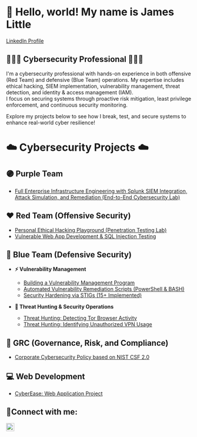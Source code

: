 # 👋 Hello, world! My name is James Little
[LinkedIn Profile](https://www.linkedin.com/in/jamesblittle5/)

## 👨🏾‍💻 Cybersecurity Professional 👨🏾‍💻 

I'm a cybersecurity professional with hands-on experience in both offensive (Red Team) and defensive (Blue Team) operations. My expertise includes ethical hacking, SIEM implementation, vulnerability management, threat detection, and identity & access management (IAM).  
I focus on securing systems through proactive risk mitigation, least privilege enforcement, and continuous security monitoring.

Explore my projects below to see how I break, test, and secure systems to enhance real-world cyber resilience!

# ☁️ Cybersecurity Projects ☁️

## 🟣 Purple Team
- [Full Enterprise Infrastructure Engineering with Splunk SIEM Integration, Attack Simulation, and Remediation (End-to-End Cybersecurity Lab)](https://github.com/jameslittle05/CybersecurityHomeLab)

## ❤️ Red Team (Offensive Security)
- [Personal Ethical Hacking Playground (Penetration Testing Lab)](https://github.com/jameslittle05/Pentesting-Lab/tree/main)
- [Vulnerable Web App Development & SQL Injection Testing](https://github.com/jameslittle05/VulnDevPenTest/tree/main)

## 💙 Blue Team (Defensive Security)

- **⚡ Vulnerability Management**
  - [Building a Vulnerability Management Program](https://github.com/jameslittle05/Vuln-Mgmt-Project)
  - [Automated Vulnerability Remediation Scripts (PowerShell & BASH)](https://github.com/jameslittle05/Prog-Vuln-Rem)
  - [Security Hardening via STIGs (15+ Implemented)](https://github.com/jameslittle05/Stigs)
  
- **🔎 Threat Hunting & Security Operations**
  - [Threat Hunting: Detecting Tor Browser Activity](https://github.com/jameslittle05/Threat-Hunt)
  - [Threat Hunting: Identifying Unauthorized VPN Usage](https://github.com/jameslittle05/ThreatHunts/blob/main/README.md)

## 🖤 GRC (Governance, Risk, and Compliance)
- [Corporate Cybersecurity Policy based on NIST CSF 2.0](https://github.com/jameslittle05/Cybersecurity-Policy-Project-NIST)

## 💻 Web Development
- [CyberEase: Web Application Project](https://github.com/jameslittle05/WebDevProject1)






<h2>🤳Connect with me:</h2>

[<img align="left" alt="Josh | LinkedIn" width="22px" src="https://cdn.jsdelivr.net/npm/simple-icons@v3/icons/linkedin.svg" />][linkedin]

[linkedin]: https://linkedin.com/in/Jamesblittle5
